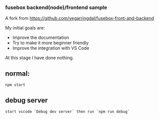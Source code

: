 ### fusebox backend(node)/frontend sample

A fork from https://github.com/vegarringdal/fusebox-front-and-backend

My initial goals are:
   - Improve the documentation
   - Try to make it more beginner friendly
   - Improve the integration with VS Code 

At this stage I have done nothing.

## normal:

```
npm start
```


## debug server

```
start vscode `Debug dev server` then run `npm run debug`
```

